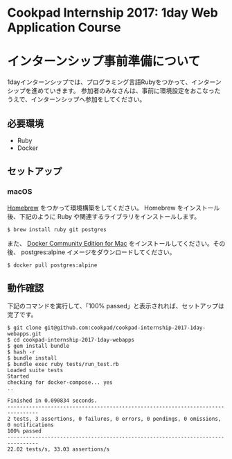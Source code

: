 # Cookpad Internship 2017: 1day Web Application Course

# インターンシップ事前準備について

1dayインターンシップでは、プログラミング言語Rubyをつかって、インターンシップを進めていきます。
参加者のみなさんは、事前に環境設定をおこなったうえで、インターンシップへ参加をしてください。

## 必要環境

- Ruby
- Docker

## セットアップ

### macOS

[Homebrew](http://brew.sh/) をつかって環境構築をしてください。 Homebrew をインストール後、下記のように Ruby や関連するライブラリをインストールします。

```
$ brew install ruby git postgres
```

また、 [Docker Community Edition for Mac](https://store.docker.com/editions/community/docker-ce-desktop-mac) をインストールしてください。その後、 postgres:alpine イメージをダウンロードしてください。

```
$ docker pull postgres:alpine
```

## 動作確認

下記のコマンドを実行して、「100% passed」と表示されれば、セットアップは完了です。

```
$ git clone git@github.com:cookpad/cookpad-internship-2017-1day-webapps.git
$ cd cookpad-internship-2017-1day-webapps
$ gem install bundle
$ hash -r
$ bundle install
$ bundle exec ruby tests/run_test.rb
Loaded suite tests
Started
checking for docker-compose... yes
..

Finished in 0.090834 seconds.
--------------------------------------------------------------------------------
2 tests, 3 assertions, 0 failures, 0 errors, 0 pendings, 0 omissions, 0 notifications
100% passed
--------------------------------------------------------------------------------
22.02 tests/s, 33.03 assertions/s
```
